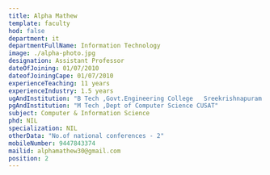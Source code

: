 ```yaml
---
title: Alpha Mathew
template: faculty
hod: false
department: it
departmentFullName: Information Technology
image: ./alpha-photo.jpg
designation: Assistant Professor
dateOfJoining: 01/07/2010
dateofJoiningCape: 01/07/2010
experienceTeaching: 11 years
experienceIndustry: 1.5 years
ugAndInstitution: "B Tech ,Govt.Engineering College   Sreekrishnapuram Calicut University"
pgAndInstitution: "M Tech ,Dept of Computer Science CUSAT"
subject: Computer & Information Science
phd: NIL
specialization: NIL
otherData: "No.of national conferences - 2"
mobileNumber: 9447843374
mailid: alphamathew30@gmail.com
position: 2
---
```

